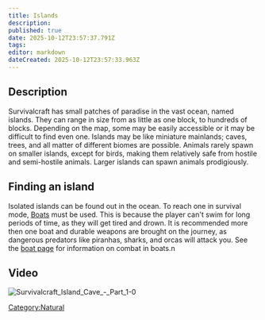```yaml
---
title: Islands
description: 
published: true
date: 2025-10-12T23:57:37.791Z
tags: 
editor: markdown
dateCreated: 2025-10-12T23:57:33.963Z
---
```


## Description

Survivalcraft has small patches of paradise in the vast ocean, named
islands. They can range in size from as little as one block, to hundreds
of blocks. Depending on the map, some may be easily accessible or it may
be difficult to find even one. Islands may be like miniature mainlands;
caves, trees, and all matter of different biomes are possible. Animals
rarely spawn on smaller islands, except for birds, making them
relatively safe from hostile and semi-hostile animals. Larger islands
can spawn animals prodigiously.

## Finding an island

Isolated islands can be found out in the ocean. To reach one in survival
mode, [Boats](../../Items/Boats.md "wikilink") must be used. This is because the player
can't swim for long periods of time, as they will get tired and drown.
It is recommended more then one boat and durable weapons are brought on
the journey, as dangerous predators like piranhas, sharks, and orcas
will attack you. See the [boat page](../../Items/Boat.md "wikilink") for information on
combat in boats.n

## Video

![Survivalcraft_Island_Cave_-_Part_1-0](Survivalcraft_Island_Cave_-_Part_1-0
"Survivalcraft_Island_Cave_-_Part_1-0")

[Category:Natural](Category:Natural "wikilink")